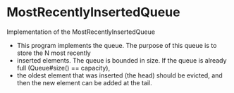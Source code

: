 # MostRecentlyInsertedQueue
Implementation of the MostRecentlyInsertedQueue


 * This program implements the queue. The purpose of this queue is to store the N most recently
 * inserted elements. The queue is bounded in size. If the queue is already full (Queue#size() == capacity),
 * the oldest element that was inserted (the head) should be evicted, and then the new element can be added at the tail.
